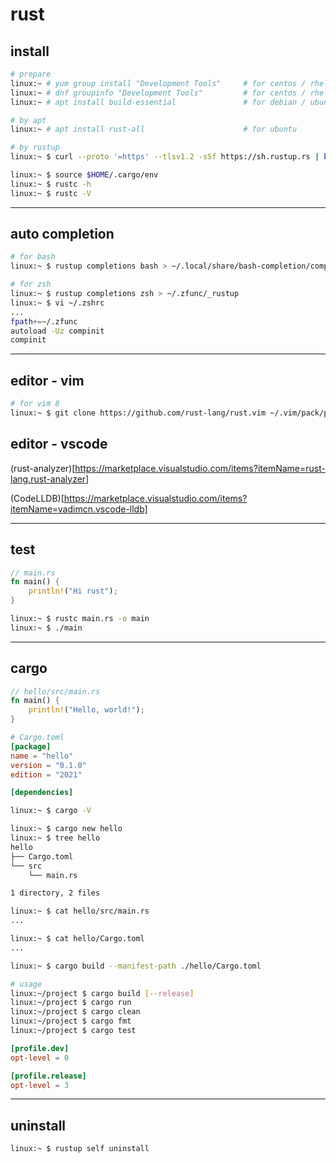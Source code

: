 # rust

## install

```bash
# prepare
linux:~ # yum group install "Development Tools"     # for centos / rhel
linux:~ # dnf groupinfo "Development Tools"         # for centos / rhel
linux:~ # apt install build-essential               # for debian / ubuntu

# by apt
linux:~ # apt install rust-all                      # for ubuntu

# by rustup
linux:~ $ curl --proto '=https' --tlsv1.2 -sSf https://sh.rustup.rs | bash

linux:~ $ source $HOME/.cargo/env
linux:~ $ rustc -h
linux:~ $ rustc -V
```

---

## auto completion

```bash
# for bash
linux:~ $ rustup completions bash > ~/.local/share/bash-completion/completions/rustup

# for zsh
linux:~ $ rustup completions zsh > ~/.zfunc/_rustup
linux:~ $ vi ~/.zshrc
...
fpath+=~/.zfunc
autoload -Uz compinit
compinit
```

---

## editor - vim

```bash
# for vim 8
linux:~ $ git clone https://github.com/rust-lang/rust.vim ~/.vim/pack/plugins/start/rust.vim
```

## editor - vscode

(rust-analyzer)[https://marketplace.visualstudio.com/items?itemName=rust-lang.rust-analyzer]

(CodeLLDB)[https://marketplace.visualstudio.com/items?itemName=vadimcn.vscode-lldb]

---

## test

```rust
// main.rs
fn main() {
    println!("Hi rust");
}
```

```bash
linux:~ $ rustc main.rs -o main
linux:~ $ ./main
```

---

## cargo

```rust
// hello/src/main.rs
fn main() {
    println!("Hello, world!");
}
```

```toml
# Cargo.toml
[package]
name = "hello"
version = "0.1.0"
edition = "2021"

[dependencies]
```

```bash
linux:~ $ cargo -V

linux:~ $ cargo new hello
linux:~ $ tree hello
hello
├── Cargo.toml
└── src
    └── main.rs

1 directory, 2 files

linux:~ $ cat hello/src/main.rs
...

linux:~ $ cat hello/Cargo.toml
...

linux:~ $ cargo build --manifest-path ./hello/Cargo.toml

# usage
linux:~/project $ cargo build [--release]
linux:~/project $ cargo run
linux:~/project $ cargo clean
linux:~/project $ cargo fmt
linux:~/project $ cargo test
```

```toml
[profile.dev]
opt-level = 0

[profile.release]
opt-level = 3
```

---

## uninstall

```bash
linux:~ $ rustup self uninstall
```
